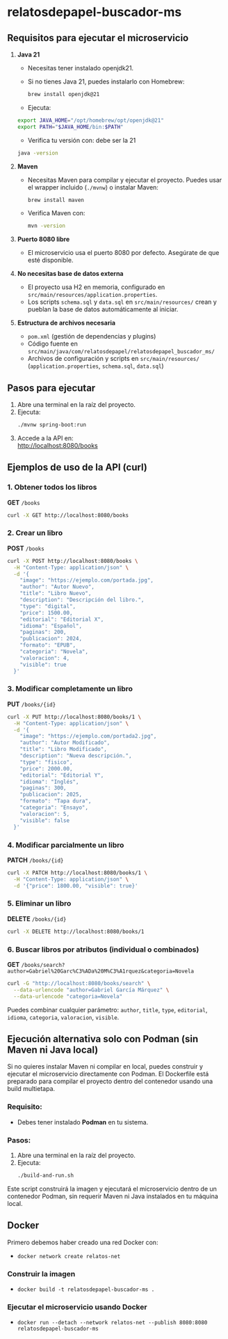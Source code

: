 # relatosdepapel-buscador-ms

## Requisitos para ejecutar el microservicio

1. **Java 21**
   - Necesitas tener instalado openjdk21.

   - Si no tienes Java 21, puedes instalarlo con Homebrew:
     ```zsh
     brew install openjdk@21
     ```
    - Ejecuta:
    ```zsh
    export JAVA_HOME="/opt/homebrew/opt/openjdk@21"
    export PATH="$JAVA_HOME/bin:$PATH"
    ```
    - Verifica tu versión con: debe ser la 21
     ```zsh
     java -version
     ```

2. **Maven**
   - Necesitas Maven para compilar y ejecutar el proyecto. Puedes usar el wrapper incluido (`./mvnw`) o instalar Maven:
     ```zsh
     brew install maven
     ```
   - Verifica Maven con:
     ```zsh
     mvn -version
     ```

3. **Puerto 8080 libre**
   - El microservicio usa el puerto 8080 por defecto. Asegúrate de que esté disponible.

4. **No necesitas base de datos externa**
   - El proyecto usa H2 en memoria, configurado en `src/main/resources/application.properties`.
   - Los scripts `schema.sql` y `data.sql` en `src/main/resources/` crean y pueblan la base de datos automáticamente al iniciar.

5. **Estructura de archivos necesaria**
   - `pom.xml` (gestión de dependencias y plugins)
   - Código fuente en `src/main/java/com/relatosdepapel/relatosdepapel_buscador_ms/`
   - Archivos de configuración y scripts en `src/main/resources/` (`application.properties`, `schema.sql`, `data.sql`)

## Pasos para ejecutar

1. Abre una terminal en la raíz del proyecto.
2. Ejecuta:
   ```zsh
   ./mvnw spring-boot:run
   ```
3. Accede a la API en:  
   [http://localhost:8080/books](http://localhost:8080/books)

## Ejemplos de uso de la API (curl)

### 1. Obtener todos los libros
**GET** `/books`
```zsh
curl -X GET http://localhost:8080/books
```

### 2. Crear un libro
**POST** `/books`
```zsh
curl -X POST http://localhost:8080/books \
  -H "Content-Type: application/json" \
  -d '{
    "image": "https://ejemplo.com/portada.jpg",
    "author": "Autor Nuevo",
    "title": "Libro Nuevo",
    "description": "Descripción del libro.",
    "type": "digital",
    "price": 1500.00,
    "editorial": "Editorial X",
    "idioma": "Español",
    "paginas": 200,
    "publicacion": 2024,
    "formato": "EPUB",
    "categoria": "Novela",
    "valoracion": 4,
    "visible": true
  }'
```

### 3. Modificar completamente un libro
**PUT** `/books/{id}`
```zsh
curl -X PUT http://localhost:8080/books/1 \
  -H "Content-Type: application/json" \
  -d '{
    "image": "https://ejemplo.com/portada2.jpg",
    "author": "Autor Modificado",
    "title": "Libro Modificado",
    "description": "Nueva descripción.",
    "type": "fisico",
    "price": 2000.00,
    "editorial": "Editorial Y",
    "idioma": "Inglés",
    "paginas": 300,
    "publicacion": 2025,
    "formato": "Tapa dura",
    "categoria": "Ensayo",
    "valoracion": 5,
    "visible": false
  }'
```

### 4. Modificar parcialmente un libro
**PATCH** `/books/{id}`
```zsh
curl -X PATCH http://localhost:8080/books/1 \
  -H "Content-Type: application/json" \
  -d '{"price": 1800.00, "visible": true}'
```

### 5. Eliminar un libro
**DELETE** `/books/{id}`
```zsh
curl -X DELETE http://localhost:8080/books/1
```

### 6. Buscar libros por atributos (individual o combinados)
**GET** `/books/search?author=Gabriel%20Garc%C3%ADa%20M%C3%A1rquez&categoria=Novela`
```zsh
curl -G "http://localhost:8080/books/search" \
  --data-urlencode "author=Gabriel García Márquez" \
  --data-urlencode "categoria=Novela"
```

Puedes combinar cualquier parámetro: `author`, `title`, `type`, `editorial`, `idioma`, `categoria`, `valoracion`, `visible`.


## Ejecución alternativa solo con Podman (sin Maven ni Java local)

Si no quieres instalar Maven ni compilar en local, puedes construir y ejecutar el microservicio directamente con Podman. El Dockerfile está preparado para compilar el proyecto dentro del contenedor usando una build multietapa.

### Requisito:
- Debes tener instalado **Podman** en tu sistema.

### Pasos:

1. Abre una terminal en la raíz del proyecto.
2. Ejecuta:
   ```zsh
   ./build-and-run.sh
   ```

Este script construirá la imagen y ejecutará el microservicio dentro de un contenedor Podman, sin requerir Maven ni Java instalados en tu máquina local.

## Docker
Primero debemos haber creado una red Docker con:
- `docker network create relatos-net`
### Construir la imagen
- `docker build -t relatosdepapel-buscador-ms .`
### Ejecutar el microservicio usando Docker
- `docker run --detach --network relatos-net --publish 8080:8080 relatosdepapel-buscador-ms`